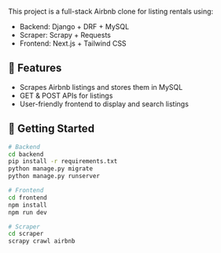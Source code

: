 This project is a full-stack Airbnb clone for listing rentals using:
- Backend: Django + DRF + MySQL
- Scraper: Scrapy + Requests
- Frontend: Next.js + Tailwind CSS



## 🧩 Features
- Scrapes Airbnb listings and stores them in MySQL
- GET & POST APIs for listings
- User-friendly frontend to display and search listings

## 🚀 Getting Started
```bash
# Backend
cd backend
pip install -r requirements.txt
python manage.py migrate
python manage.py runserver

# Frontend
cd frontend
npm install
npm run dev

# Scraper
cd scraper
scrapy crawl airbnb
```
